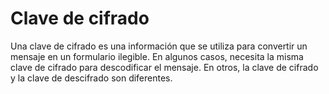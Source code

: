 [Title]: # (Llave de cifrado)
[Difficulty]: # (Principiante)
[Order]: # (34)

# Clave de cifrado

Una clave de cifrado es una información que se utiliza para convertir un mensaje en un formulario ilegible. En algunos casos, necesita la misma clave de cifrado para descodificar el mensaje. En otros, la clave de cifrado y la clave de descifrado son diferentes.